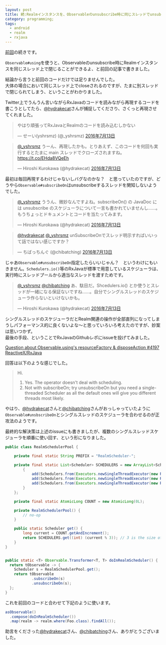 ```yaml
---
layout: post
title: 続:Realmインスタンスを、Observableのunsubscribe時に同じスレッドでunsubscribeする
category: programming;
tags:
  - android
  - realm
  - rxjava
---
```


[前回](https://yslibrary.net/2016/07/08/how-to-close-realm-upon-unsubscribe/)の続きです。

`Observable#using`を使うと、Observableのunsubscribe時にRealmインスタンスを同じスレッド上で閉じることができるよ、と前回の記事で書きました。

結論から言うと前回のコードだけでは足りませんでした。  
大体の場合において同じスレッド上でcloseされるのですが、たまに別スレッドで閉じられてしまう、ということがわかりました。

Twitter上でうんうん言いながらRxJavaのコードを読みながら再現するコードを書こうとしてたら、[@hydrakecat](https://twitter.com/hydrakecat)さんが捕捉してくださり、さくっと再現させてくれました。

<blockquote class="twitter-tweet" data-lang="ja"><p lang="ja" dir="ltr">やはり頑張ってRxJavaとRealmのコードを読み込むしかない</p>&mdash; せーい(yshrsmz) (@_yshrsmz) <a href="https://twitter.com/_yshrsmz/status/753075450906378241">2016年7月13日</a></blockquote>

<blockquote class="twitter-tweet" data-lang="ja"><p lang="ja" dir="ltr"><a href="https://twitter.com/_yshrsmz">@_yshrsmz</a> うーん、再現したかも。とりあえず、このコードを何回も実行するとたまに main スレッドでクローズされますね。<a href="https://t.co/EHda8VQeEh">https://t.co/EHda8VQeEh</a></p>&mdash; Hiroshi Kurokawa (@hydrakecat) <a href="https://twitter.com/hydrakecat/status/753121477050953728">2016年7月13日</a></blockquote>

最初は毎回再現するわけじゃないしバグなのかな？　と思っていたのですが、どうやら`Observable#subscribeOn`はunsubscribeするスレッドを関知しないようでした。

<blockquote class="twitter-tweet" data-lang="ja"><p lang="ja" dir="ltr"><a href="https://twitter.com/_yshrsmz">@_yshrsmz</a> ううん、微妙なんですよね。subscribeOn() の JavaDoc には unsubscribe のスケジューラについて一言も書かれていませんし……。もうちょっとドキュメントとコードを当たってみます。</p>&mdash; Hiroshi Kurokawa (@hydrakecat) <a href="https://twitter.com/hydrakecat/status/753174895706509313">2016年7月13日</a></blockquote>

<blockquote class="twitter-tweet" data-lang="ja"><p lang="ja" dir="ltr"><a href="https://twitter.com/hydrakecat">@hydrakecat</a> <a href="https://twitter.com/_yshrsmz">@_yshrsmz</a> unSubscribeOnでスレッド明示すればいいって話ではない感じですか？</p>&mdash; ちばっちんぐ (@chibatching) <a href="https://twitter.com/chibatching/status/753176554293694464">2016年7月13日</a></blockquote>

じゃあ`Observable#unsubscribeOn`指定したらいいじゃん？　というわけにもいきません。`Schedulers.io()`等のRxJavaが標準で用意しているスケジューラは、実行時にスレッドプールから適当なスレッドを渡すためです。

<blockquote class="twitter-tweet" data-lang="ja"><p lang="ja" dir="ltr"><a href="https://twitter.com/_yshrsmz">@_yshrsmz</a> <a href="https://twitter.com/chibatching">@chibatching</a> あ、駄目だ。Shcedulers.io() とか使うとスレッドが一緒になる保証ないですね……。自分でシングルスレッドのスケジューラ作らないといけないかも。</p>&mdash; Hiroshi Kurokawa (@hydrakecat) <a href="https://twitter.com/hydrakecat/status/753178239770562560">2016年7月13日</a></blockquote>

シングルスレッドのスケジューラだとRealm関連の操作が全部直列になってしまうしパフォーマンス的に良くないよな〜と思っていろいろ考えたのですが、妙案は思いつかず。  
最後の手段、ということでRxJavaのGithubレポにissueを投げてみました。

[Question about Observable.using's resourceFactory & disposeAction #4197 ReactiveX/RxJava](https://github.com/ReactiveX/RxJava/issues/4197)


回答は以下のような感じでした。

> Hi.
>
> 1) Yes. The operator doesn't deal with scheduling.
> 2) Not with subscribeOn; try unsubscribeOn but you need a single-threaded Scheduler as all the default ones will give you different threads most likely.

やはり、[@hydrakecat](https://twitter.com/hydrakecat)さんと[@chibatching](https://twitter.com/chibatching)さんがおっしゃっていたように`Observable#unsbscribeOn`とシングルスレッドのスケジューラを合わせるのが正攻法のようです。


最終的な解決策は上述のissueにも書きましたが、複数のシングルスレッドスケジューラを順番に使い回す、という形になりました。

```java
public class RealmSchedulerPool {

    private final static String PREFIX = "RealmScheduler-";

    private final static List<Scheduler> SCHEDULERS = new ArrayList<Scheduler>(){
        {
            add(Schedulers.from(Executors.newSingleThreadExecutor(new RxThreadFactory(PREFIX + "1-"))));
            add(Schedulers.from(Executors.newSingleThreadExecutor(new RxThreadFactory(PREFIX + "2-"))));
            add(Schedulers.from(Executors.newSingleThreadExecutor(new RxThreadFactory(PREFIX + "3-"))));
        }
    };

    private final static AtomicLong COUNT = new AtomicLong(0L);

    private RealmSchedulerPool() {
        // no-op
    }

    public static Scheduler get() {
        long current = COUNT.getAndIncrement();
        return SCHEDULERS.get((int) (current % 3)); // 3 is the size of SCHEDULERS
    }
}


public static <T> Observable.Transformer<T, T> doInRealmScheduler() {
  return tObservable -> {
    Scheduler s = RealmSchedulerPool.get();
    return tObservable
            .subscribeOn(s)
            .unsubscribeOn(s);
  };
}
```

これを前回のコードと合わせて下記のように使います。

```java
asObservable()
  .compose(doInRealmScheduler())
  .map(realm -> realm.where(Foo.class).findAll());
```

助言をくださった[@hydrakecat](https://twitter.com/hydrakecat)さん、[@chibatching](https://twitter.com/chibatching)さん、ありがとうございました。
